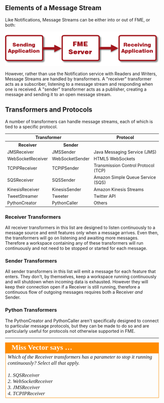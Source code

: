 ## Elements of a Message Stream ##

Like Notifications, Message Streams can be either into or out of FME, or both:

![](./Images/Img4.70.WhatIsRealTime.png)

However, rather than use the Notification service with Readers and Writers, Message Streams are handled by transformers. A "receiver" transformer acts as a subscriber, listening to a message stream and responding when one is received. A "sender" transformer acts as a publisher, creating a message and sending it to an open message stream.


## Transformers and Protocols ##

A number of transformers can handle message streams, each of which is tied to a specific protocol.

<table>
<tr><th colspan="2">Transformer</th><th>Protocol</th></tr>
<tr><th>Receiver</th><th>Sender</th><th></th></tr>
<tr><td>JMSReceiver</td><td>JMSSender</td><td>Java Messaging Service (JMS)</td></tr>
<tr><td>WebSocketReceiver</td><td>WebSocketSender</td><td>HTML5 WebSockets</td></tr>
<tr><td>TCPIPReceiver</td><td>TCPIPSender</td><td>Transmission Control Protocol (TCP)</td></tr>
<tr><td>SQSReceiver</td><td>SQSSender</td><td>Amazon Simple Queue Service (SQS)</td></tr>
<tr><td>KinesisReceiver</td><td>KinesisSender</td><td>Amazon Kinesis Streams</td></tr>
<tr><td>TweetStreamer</td><td>Tweeter</td><td>Twitter API</td></tr>
<tr><td>PythonCreator</td><td>PythonCaller</td><td>Others</td></tr>
</table>

### Receiver Transformers ###
All receiver transformers in this list are designed to listen continuously to a message source and emit features only when a message arrives. Even then, the transformers will go on listening and awaiting more messages. Therefore a workspace containing any of these transformers will run continuously and not need to be stopped or started for each message.

### Sender Transformers ###
All sender transformers in this list will emit a message for each feature that enters. They don't, by themselves, keep a workspace running continuously and will shutdown when incoming data is exhausted. However they will keep their connection open if a Receiver is still running, therefore a continuous flow of outgoing messages requires both a Receiver *and* Sender.

### Python Transformers ###
The PythonCreator and PythonCaller aren't specifically designed to connect to particular message protocols, but they can be made to do so and are particularly useful for protocols not otherwise supported in FME.

---

<table style="border-spacing: 0px">
<tr>
<td style="vertical-align:middle;background-color:darkorange;border: 2px solid darkorange">
<i class="fa fa-quote-left fa-lg fa-pull-left fa-fw" style="color:white;padding-right: 12px;vertical-align:text-top"></i>
<span style="color:white;font-size:x-large;font-weight: bold;font-family:serif">Miss Vector says …</span>
</td>
</tr>

<tr>
<td style="border: 1px solid darkorange">
<span style="font-family:serif; font-style:italic; font-size:larger">
Which of the Receiver transformers has a parameter to stop it running continuously? Select all that apply.
<br><br>1. SQSReceiver
<br>2. WebSocketReceiver
<br>3. JMSReceiver
<br>4. TCPIPReceiver
</span>
</td>
</tr>
</table>










